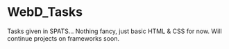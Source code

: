 # WebD_Tasks
Tasks given in SPATS...
Nothing fancy, just basic HTML & CSS for now. Will continue projects on frameworks soon.
